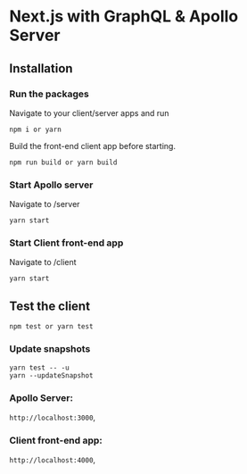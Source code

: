 # Next.js with GraphQL & Apollo Server

## Installation

### Run the packages

Navigate to your client/server apps and run

```
npm i or yarn
```

Build the front-end client app before starting.

```
npm run build or yarn build
```

### Start Apollo server

Navigate to /server

```
yarn start
```

### Start Client front-end app

Navigate to /client

```
yarn start
```

## Test the client

```
npm test or yarn test
```

### Update snapshots

```
yarn test -- -u
yarn --updateSnapshot
```

### Apollo Server:

`http://localhost:3000`,

### Client front-end app:

`http://localhost:4000`,
